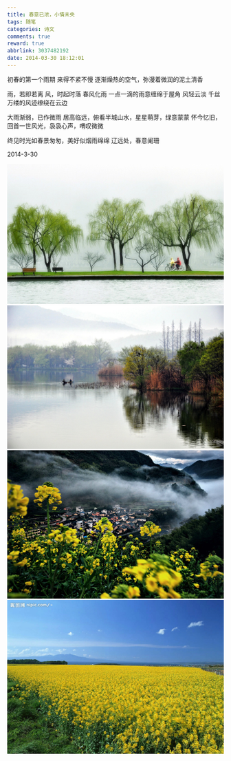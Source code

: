 ```yaml
---
title: 春意已浓，小情未央
tags: 随笔
categories: 诗文
comments: true
reward: true
abbrlink: 3037482192
date: 2014-03-30 18:12:01
---
```

初春的第一个雨期
来得不紧不慢
逐渐燥热的空气，弥漫着微润的泥土清香
<!-- more -->

雨，若即若离
风，时起时落
春风化雨
一点一滴的雨意缠绵于屋角
风轻云淡
千丝万缕的风迹缭绕在云边

大雨渐弱，已作微雨
居高临远，俯看半城山水，星星萌芽，绿意蒙蒙
怀今忆旧，回首一世风光，袅袅心声，喟叹微微

终见时光如春景匆匆，美好似烟雨绵绵
辽远处，春意阑珊

2014-3-30

![p1](/assets/img/9b411488102467.jpg)
![p2](/assets/img/27a71488102612.jpg)
![p3](/assets/img/66011488102643.jpg)
![p4](/assets/img/8ba21488102677.jpg)